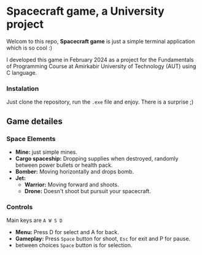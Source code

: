 # Spacecraft game, a University project

Welcom to this repo, **Spacecraft game** is just a simple terminal application which is so cool :)

I developed this game in February 2024 as a project for the Fundamentals of Programming Course at Amirkabir University of Technology (AUT) using C language.

### Instalation

Just clone the repository, run the `.exe` file and enjoy. There is a surprise ;)

## Game detailes

### Space Elements

- **Mine:** just simple mines.
- **Cargo spaceship:** Dropping supplies when destroyed, randomly between power bullets or health pack.
- **Bomber:** Moving horizontally and drops bomb.
- **Jet:**
    - **Warrior:** Moving forward and shoots.
    - **Drone:** Doesn't shoot but pursuit your spacecraft.

### Controls

Main keys are `A W S D`

- **Menu:** Press D for select and A for back.
- **Gameplay:** Press `Space` button for shoot, `Esc` for exit and P for pause.
- between choices `Space` button is for selection.
